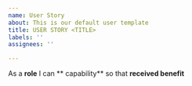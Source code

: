 ```yaml
---
name: User Story
about: This is our default user template
title: USER STORY <TITLE>
labels: ''
assignees: ''

---
```


As a **role** I can ** capability** so that **received benefit**
